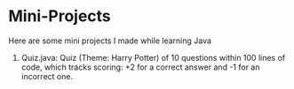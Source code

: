 # Mini-Projects
Here are some mini projects I made while learning Java

1. Quiz.java: Quiz (Theme: Harry Potter) of 10 questions within 100 lines of code, which tracks scoring: +2 for a correct answer and -1 for an incorrect one.
